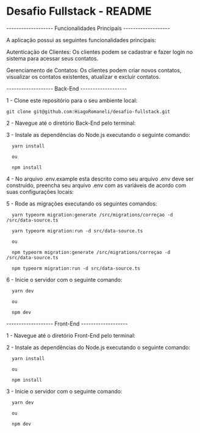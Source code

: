 # Desafio Fullstack - README 


------------------- Funcionalidades Principais -------------------

A aplicação possui as seguintes funcionalidades principais:

Autenticação de Clientes: Os clientes podem se cadastrar e fazer login no sistema para acessar seus contatos.

Gerenciamento de Contatos: Os clientes podem criar novos contatos, visualizar os contatos existentes, atualizar e excluir contatos.

------------------- Back-End -------------------

1 - Clone este repositório para o seu ambiente local:

    git clone git@github.com:HiagoRomaneli/desafio-fullstack.git
    
2 - Navegue até o diretório Back-End pelo terminal:

3 - Instale as dependências do Node.js executando o seguinte comando:

      yarn install

      ou
      
      npm install
      
4 - No arquivo .env.example esta descrito como seu arquivo .env deve ser construido, 
preencha seu arquivo .env com as variáveis de acordo com suas configurações locais:

5 - Rode as migrações executando os seguintes comandos:

      yarn typeorm migration:generate /src/migrations/correçao -d /src/data-source.ts

      yarn typeorm migration:run -d src/data-source.ts

      ou

      npm typeorm migration:generate /src/migrations/correçao -d /src/data-source.ts

      npm typeorm migration:run -d src/data-source.ts
      
6 - Inicie o servidor com o seguinte comando:

      yarn dev

      ou

      npm dev

------------------- Front-End -------------------

1 - Navegue até o diretório Front-End pelo terminal:

2 - Instale as dependências do Node.js executando o seguinte comando:

      yarn install

      ou

      npm install
      
3 - Inicie o servidor com o seguinte comando:

      yarn dev

      ou

      npm dev
